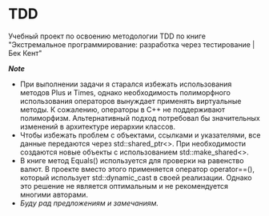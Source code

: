 # TDD

Учебный проект по освоению методологии TDD по книге "Экстремальное программирование: разработка через тестирование | Бек Кент"

_*__Note__*_

* При выполнении задачи я старался избежать использования методов Plus и Times, однако необходимость полиморфного использования операторов вынуждает применять виртуальные методы. К сожалению, операторы в C++ не поддерживают полиморфизм. Альтернативный подход потребовал бы значительных изменений в архитектуре иерархии классов.
* Чтобы избежать проблем с объектами, ссылками и указателями, все данные передаются через std::shared_ptr<>. При необходимости создаются новые объекты с использованием std::make_shared<>.
* В книге метод Equals() используется для проверки на равенство валют. В проекте вместо этого применяется оператор operator==(), который использует std::dynamic_cast в своей реализации. Однако это решение не является оптимальным и не рекомендуется многими авторами.
* _*Буду рад предложениям и замечаниям.*_